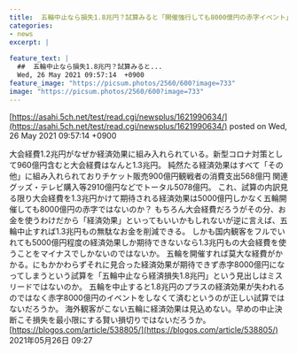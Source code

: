 ```yaml
---
title:  五輪中止なら損失1.8兆円？試算みると「開催強行しても8000億円の赤字イベント」が正確では？  
categories:
- news
excerpt: |
  
feature_text: |
  ##  五輪中止なら損失1.8兆円？試算みると...
  Wed, 26 May 2021 09:57:14  +0900
feature_image: "https://picsum.photos/2560/600?image=733"
image: "https://picsum.photos/2560/600?image=733"
---
```


[https://asahi.5ch.net/test/read.cgi/newsplus/1621990634/](https://asahi.5ch.net/test/read.cgi/newsplus/1621990634/)
posted on Wed, 26 May 2021 09:57:14  +0900

<!--more-->

大会経費1.2兆円がなぜか経済効果に組み入れられている。新型コロナ対策として960億円含むと大会経費はなんと1.3兆円。 純然たる経済効果はすべて「その他」に組み入れられておりチケット販売900億円観戦者の消費支出568億円 関連グッズ・テレビ購入等2910億円などでトータル5078億円。 これ、試算の内訳見る限り大会経費を1.3兆円かけて期待される経済効果は5000億円しかなく五輪開催しても8000億円の赤字ではないのか？ もちろん大会経費だろうがその分、お金を使うわけだから「経済効果」といってもいいかもしれないが逆に言えば、五輪中止すれば1.3兆円もの無駄なお金を削減できる。 しかも国内観客をフルでいれても5000億円程度の経済効果しか期待できないなら1.3兆円もの大会経費を使うことをマイナスでしかないのではないか。 五輪を開催すれば莫大な経費がかかる。にもかかわらずそれに見合った経済効果が期待できず赤字8000億円になってしまうという試算を「五輪中止なら経済損失1.8兆円」という見出しはミスリードではないのか。 五輪を中止すると1.8兆円のプラスの経済効果が失われるのではなく赤字8000億円のイベントをしなくて済むというのが正しい試算ではないだろうか。 海外観客がこない五輪に経済効果は見込めない。早めの中止決断こそ損失を最小限にする賢い損切りではないだろうか。 [https://blogos.com/article/538805/](https://blogos.com/article/538805/) 2021年05月26日 09:27
